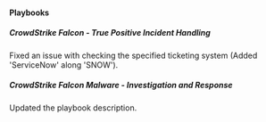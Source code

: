 
#### Playbooks
##### CrowdStrike Falcon - True Positive Incident Handling
Fixed an issue with checking the specified ticketing system (Added 'ServiceNow' along 'SNOW').
##### CrowdStrike Falcon Malware - Investigation and Response
Updated the playbook description.

